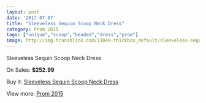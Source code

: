 ```yaml
---
layout: post
date: '2017-07-07'
title: "Sleeveless Sequin Scoop Neck Dress"
category: Prom 2015
tags: ["unique","scoop","beaded","dress","prom"]
image: http://img.transblink.com/11049-thickbox_default/sleeveless-sequin-scoop-neck-dress.jpg
---
```

Sleeveless Sequin Scoop Neck Dress

On Sales: **$252.99**
<a href="https://www.transblink.com/en/prom-2015/3594-sleeveless-sequin-scoop-neck-dress.html"><amp-img layout="responsive" width="600" height="600" src="//img.transblink.com/11049-thickbox_default/sleeveless-sequin-scoop-neck-dress.jpg" alt="Sleeveless Sequin Scoop Neck Dress 0" /></a>
<a href="https://www.transblink.com/en/prom-2015/3594-sleeveless-sequin-scoop-neck-dress.html"><amp-img layout="responsive" width="600" height="600" src="//img.transblink.com/11050-thickbox_default/sleeveless-sequin-scoop-neck-dress.jpg" alt="Sleeveless Sequin Scoop Neck Dress 1" /></a>

Buy it: [Sleeveless Sequin Scoop Neck Dress](https://www.transblink.com/en/prom-2015/3594-sleeveless-sequin-scoop-neck-dress.html "Sleeveless Sequin Scoop Neck Dress")

View more: [Prom 2015](https://www.transblink.com/en/10-prom-2015 "Prom 2015")